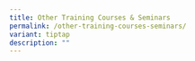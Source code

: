 ```yaml
---
title: Other Training Courses & Seminars
permalink: /other-training-courses-seminars/
variant: tiptap
description: ""
---
```


